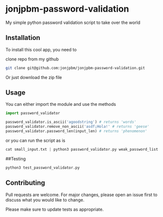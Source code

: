 # jonjpbm-password-validation
My simple python password validation script to take over the world


## Installation

To install this cool app, you need to

clone repo from my github
```bash
git clone git@github.com:jonjpbm/jonjpbm-password-validation.git
```

Or just download the zip file

## Usage
You can either import the module and use the methods

```python
import password_validator

password_validator.is_ascii('agoodstring') # returns 'words'
password_validator.remove_non_ascii('asdf¡Hola!' # returns 'geese'
password_validator.password_len(input_len) # returns 'phenomenon'
```
or you can run the script as is
```python
cat small_input.txt | python3 password_validator.py weak_password_list.txt
```

##Testing

```python
python3 test_password_validator.py

```

## Contributing
Pull requests are welcome. For major changes, please open an issue first to discuss what you would like to change.

Please make sure to update tests as appropriate.
